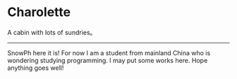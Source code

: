 # Charolette
A cabin with lots of sundries。

-----------------------------------------

SnowPh here it is!
For now I am a student from mainland China who is wondering studying programming. I may put some works here. Hope anything goes well!
